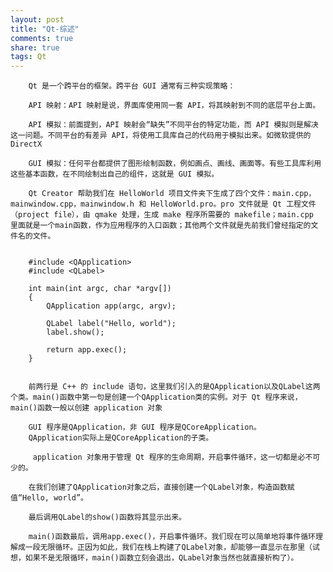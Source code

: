 ```yaml
---
layout: post
title: "Qt-综述" 
comments: true
share: true
tags: Qt
---
```



		Qt 是一个跨平台的框架。跨平台 GUI 通常有三种实现策略：
	
		API 映射：API 映射是说，界面库使用同一套 API，将其映射到不同的底层平台上面。
		
		API 模拟：前面提到，API 映射会“缺失”不同平台的特定功能，而 API 模拟则是解决这一问题。不同平台的有差异 API，将使用工具库自己的代码用于模拟出来。如微软提供的 DirectX
		
		GUI 模拟：任何平台都提供了图形绘制函数，例如画点、画线、画面等。有些工具库利用这些基本函数，在不同绘制出自己的组件，这就是 GUI 模拟。
		
		Qt Creator 帮助我们在 HelloWorld 项目文件夹下生成了四个文件：main.cpp，mainwindow.cpp，mainwindow.h 和 HelloWorld.pro。pro 文件就是 Qt 工程文件（project file），由 qmake 处理，生成 make 程序所需要的 makefile；main.cpp 里面就是一个main函数，作为应用程序的入口函数；其他两个文件就是先前我们曾经指定的文件名的文件。
		
		
		#include <QApplication>
		#include <QLabel>
		
		int main(int argc, char *argv[])
		{
		    QApplication app(argc, argv);
		
		    QLabel label("Hello, world");
		    label.show();
		
		    return app.exec();
		}
		
		
		前两行是 C++ 的 include 语句，这里我们引入的是QApplication以及QLabel这两个类。main()函数中第一句是创建一个QApplication类的实例。对于 Qt 程序来说，main()函数一般以创建 application 对象
		
		GUI 程序是QApplication，非 GUI 程序是QCoreApplication。
		QApplication实际上是QCoreApplication的子类。
		
		 application 对象用于管理 Qt 程序的生命周期，开启事件循环，这一切都是必不可少的。
		
		在我们创建了QApplication对象之后，直接创建一个QLabel对象，构造函数赋值“Hello, world”。
		
		最后调用QLabel的show()函数将其显示出来。
		
		main()函数最后，调用app.exec()，开启事件循环。我们现在可以简单地将事件循环理解成一段无限循环。正因为如此，我们在栈上构建了QLabel对象，却能够一直显示在那里（试想，如果不是无限循环，main()函数立刻会退出，QLabel对象当然也就直接析构了）。
	
	
	
	
	












